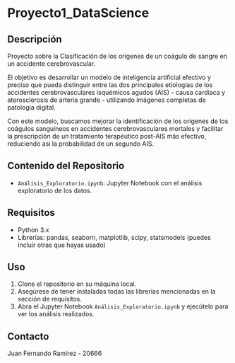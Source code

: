 # Proyecto1_DataScience

## Descripción
Proyecto sobre la Clasificación de los orígenes de un coágulo de sangre en un accidente cerebrovascular.

El objetivo es desarrollar un modelo de inteligencia artificial efectivo y preciso que pueda distinguir entre las dos principales etiologías de los accidentes cerebrovasculares isquémicos agudos (AIS) - causa cardíaca y aterosclerosis de arteria grande - utilizando imágenes completas de patología digital.

Con este modelo, buscamos mejorar la identificación de los orígenes de los coágulos sanguíneos en accidentes cerebrovasculares mortales y facilitar la prescripción de un tratamiento terapéutico post-AIS más efectivo, reduciendo así la probabilidad de un segundo AIS.

## Contenido del Repositorio
- `Análisis_Exploratorio.ipynb`: Jupyter Notebook con el análisis exploratorio de los datos.

## Requisitos
- Python 3.x
- Librerías: pandas, seaborn, matplotlib, scipy, statsmodels (puedes incluir otras que hayas usado)

## Uso
1. Clone el repositorio en su máquina local.
2. Asegúrese de tener instaladas todas las librerías mencionadas en la sección de requisitos.
3. Abra el Jupyter Notebook `Análisis_Exploratorio.ipynb` y ejecútelo para ver los análisis realizados.


## Contacto
Juan Fernando Ramírez - 20666

